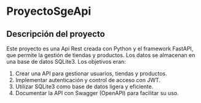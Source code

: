 # ProyectoSgeApi

## Descripción del proyecto

Este proyecto es una Api Rest creada con Python y el framework FastAPI, que permite la gestión de tiendas y productos. Los datos se almacenan en una base de datos SQLite3.
Los objetivos eran:

1. Crear una API para gestionar usuarios, tiendas y productos.
2. Implementar autenticación y control de acceso con JWT.
3. Utilizar SQLite3 como base de datos ligera y eficiente.
4. Documentar la API con Swagger (OpenAPI) para facilitar su uso.
